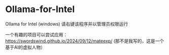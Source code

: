 # Ollama-for-Intel
Ollama for Intel (windows)
请右键该程序并以管理员权限运行

一个有趣的项目可以尝试应用：https://swordswind.github.io/2024/09/12/mateexp/
(那不是我写的，这是一个基于AI的虚拟人物）
